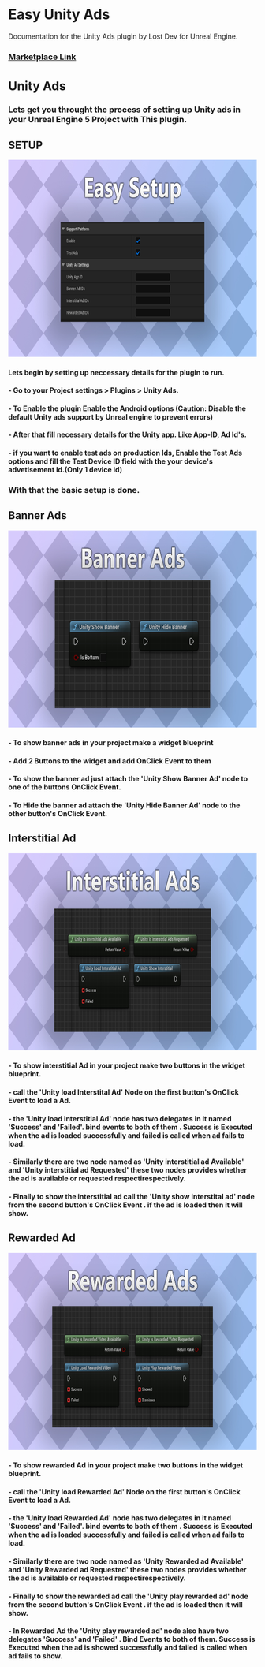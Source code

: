 # Easy Unity Ads
Documentation for the Unity Ads plugin by Lost Dev for Unreal Engine.
<a href="com.epicgames.launcher://ue/marketplace/product/0f62fb48fedd4f02abcf0f3053f208b9"><h3 color="Blue">Marketplace Link<h3></a>
<h2>Unity Ads</h2>
<h3>Lets get you throught the process of setting up Unity ads in your Unreal Engine 5 Project with This plugin.</h3>

<h2>SETUP</h2>
<img src="https://github.com/Lost-Unknown/EasyUnityAds/blob/68b7f38b24643244251556b2c4365f0fd09b4ee8/Gallery/Easy%20Setup.jpg" height="400" widht="600">
<h4>Lets begin by setting up neccessary details for the plugin to run.</h4>
<h4> - Go to your Project settings > Plugins > Unity Ads.</h4>
<h4> - To Enable the plugin Enable the Android options (Caution: Disable the default Unity ads support by Unreal engine to prevent errors)</h4>
<h4> - After that fill necessary details for the Unity app. Like App-ID, Ad Id's.</h4>
<h4> - if you want to enable test ads on production Ids, Enable the Test Ads options and fill the Test Device ID field with the your device's advetisement id.(Only 1 device id)</h4>
<h3>With that the basic setup is done.</h2>

<h2>Banner Ads</h2>
<img src="https://github.com/Lost-Unknown/EasyUnityAds/blob/68b7f38b24643244251556b2c4365f0fd09b4ee8/Gallery/Banner.jpg" height="400" widht="600">
<h4> - To show banner ads in your project make a widget blueprint</h4>
<h4> - Add 2 Buttons to the widget and add OnClick Event to them</h4>
<h4> - To show the banner ad just attach the 'Unity Show Banner Ad' node to one of the buttons OnClick Event.</h4>
<h4> - To Hide the banner ad attach the 'Unity Hide Banner Ad' node to the other button's OnClick Event.</h4>

<h2>Interstitial Ad</h2>
<img src="https://github.com/Lost-Unknown/EasyUnityAds/blob/68b7f38b24643244251556b2c4365f0fd09b4ee8/Gallery/Interstitial.jpg" height="400" widht="600">
<h4> - To show interstitial Ad in your project make two buttons in the widget blueprint.</h4>
<h4> - call the 'Unity load Interstital Ad' Node on the first button's OnClick Event to load a Ad.</h4>
<h4> - the 'Unity load interstitial Ad' node has two delegates in it named 'Success' and 'Failed'. bind events to both of them . Success is Executed when the ad is loaded successfully and failed is called when ad fails to load.</h4>
<h4> - Similarly there are two node named as 'Unity interstitial ad Available' and 'Unity interstitial ad Requested' these two nodes provides whether the ad is available or requested respectirespectively.</h4>
<h4> - Finally to show the interstitial ad call the 'Unity show interstital ad' node from the second button's OnClick Event . if the ad is loaded then it will show.</h4>

<h2>Rewarded Ad</h2>
<img src="https://github.com/Lost-Unknown/EasyUnityAds/blob/68b7f38b24643244251556b2c4365f0fd09b4ee8/Gallery/Rewarded.jpg" height="400" widht="600">
<h4> - To show rewarded Ad in your project make two buttons in the widget blueprint.</h4>
<h4> - call the 'Unity load Rewarded Ad' Node on the first button's OnClick Event to load a Ad.</h4>
<h4> - the 'Unity load Rewarded Ad' node has two delegates in it named 'Success' and 'Failed'. bind events to both of them . Success is Executed when the ad is loaded successfully and failed is called when ad fails to load.</h4>
<h4> - Similarly there are two node named as 'Unity Rewarded ad Available' and 'Unity Rewarded ad Requested' these two nodes provides whether the ad is available or requested respectirespectively.</h4>
<h4> - Finally to show the rewarded ad call the 'Unity play rewarded ad' node from the second button's OnClick Event . if the ad is loaded then it will show.</h4>
<h4> - In Rewarded Ad the 'Unity play rewarded ad' node also have two delegates 'Success' and 'Failed' . Bind Events to both of them.  Success is Executed when the ad is showed successfully and failed is called when ad fails to show. </h4>
